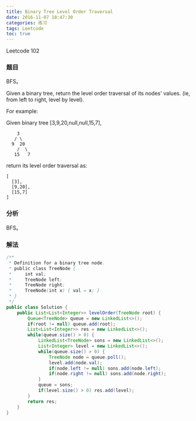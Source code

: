 ```yaml
---
title: Binary Tree Level Order Traversal
date: 2016-11-07 18:47:30
categories: 练习
tags: Leetcode
toc: true
---
```


Leetcode 102

### 题目

BFS。

Given a binary tree, return the level order traversal of its nodes' values. (ie, from left to right, level by level).

For example:

Given binary tree [3,9,20,null,null,15,7],

```
    3
   / \
  9  20
    /  \
   15   7
```

return its level order traversal as:

```
[
  [3],
  [9,20],
  [15,7]
]
```

### 分析

BFS。

### 解法

```java
/**
 * Definition for a binary tree node.
 * public class TreeNode {
 *     int val;
 *     TreeNode left;
 *     TreeNode right;
 *     TreeNode(int x) { val = x; }
 * }
 */
public class Solution {
    public List<List<Integer>> levelOrder(TreeNode root) {
        Queue<TreeNode> queue = new LinkedList<>();
        if(root != null) queue.add(root);
        List<List<Integer>> res = new LinkedList<>();
        while(queue.size() > 0) {
            LinkedList<TreeNode> sons = new LinkedList<>();
            List<Integer> level = new LinkedList<>();
            while(queue.size() > 0) {
                TreeNode node = queue.poll();
                level.add(node.val);
                if(node.left != null) sons.add(node.left);
                if(node.right != null) sons.add(node.right);
            }
            queue = sons;
            if(level.size() > 0) res.add(level);
        }
        return res;
    }
}
```
